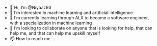 - 👋 Hi, I’m @Niyaaz93
- 👀 I’m interested in machine learning and artificial intelligence
- 🌱 I’m currently learning through ALX to become a software engineer, with a specialization in machine learning
- 💞️ I’m looking to collaborate on anyone that is looking for help, that can help me, and that can help me upskill myself
- 📫 How to reach me ... 

<!---
Niyaaz93/Niyaaz93 is a ✨ special ✨ repository because its `README.md` (this file) appears on your GitHub profile.
You can click the Preview link to take a look at your changes.
--->
